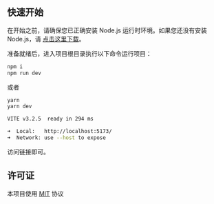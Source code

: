 ## 快速开始

在开始之前，请确保您已正确安装 Node.js 运行时环境。如果您还没有安装 Node.js，请 [点击这里下载](https://nodejs.org/zh-cn/)。

准备就绪后，进入项目根目录执行以下命令运行项目：

```bash
npm i
npm run dev
```

或者

```bash
yarn
yarn dev
```


```bash
VITE v3.2.5  ready in 294 ms

➜  Local:   http://localhost:5173/
➜  Network: use --host to expose
```

访问链接即可。
## 许可证

本项目使用 [MIT](LICENSE) 协议
